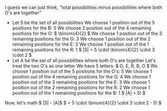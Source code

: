 I guess we can just think, "total possibilities minus possibilities where both O's are together"

<ul>
<li> Let S be the set of all possibilities 
We choose 1 position out of the 5 positions for the B: 5 
We choose 2 position out of the 4 remaining positions for the O: $ \binom{4}{2} $ 
We choose 1 position out of the 3 remaining positions for the G: 3 
We choose 1 position out of the 2 remaining positions for the E: 2 
We choose 1 position out of the 1 remaining positions for the R: 1 
$ |S| = 5 \cdot \binom{4}{2} \cdot 3 \cdot 2 $
	<li> Let A be the set of all possibilities where both O's are together 
	      Let's treat the two O's as one letter 
	      We have 5 letters: $ G, E, R, B, O $ 
	      We choose 1 position out of the 5 positions for the O's: 5 
	      We choose 1 position out of the 4 remaining positions for the G: 4 
	      We choose 1 position out of the 3 remaining positions for the E: 3 
	      We choose 1 position out of the 2 remaining positions for the R: 2 
	      We choose 1 position out of the 1 remaining positions for the B: 1 
	      $ |A| = 5! $
</ul>
Now, let's math 
$ |S| - |A|$ 
$ = 5 \cdot \binom{4}{2} \cdot 3 \cdot 2 - 5! $
